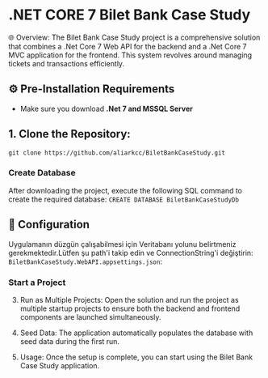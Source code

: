 # .NET CORE 7 Bilet Bank Case Study

🌐 Overview:
The Bilet Bank Case Study project is a comprehensive solution that combines a .Net Core 7 Web API for the backend and a .Net Core 7 MVC application for the frontend. This system revolves around managing tickets and transactions efficiently.

## ⚙️ Pre-Installation Requirements

- Make sure you download **.Net 7 and MSSQL Server**

## 1. Clone the Repository:

`git clone https://github.com/aliarkcc/BiletBankCaseStudy.git`

### Create Database

After downloading the project, execute the following SQL command to create the required database:
`CREATE DATABASE BiletBankCaseStudyDb`

## 🔧 Configuration

Uygulamanın düzgün çalışabilmesi için Veritabanı yolunu belirtmeniz gerekmektedir.Lütfen şu path'i takip edin ve ConnectionString'i değiştirin: `BiletBankCaseStudy.WebAPI.appsettings.json`:

### Start a Project

3. Run as Multiple Projects:
   Open the solution and run the project as multiple startup projects to ensure both the backend and frontend components are launched simultaneously.

4. Seed Data:
   The application automatically populates the database with seed data during the first run.

5. Usage:
   Once the setup is complete, you can start using the Bilet Bank Case Study application.
